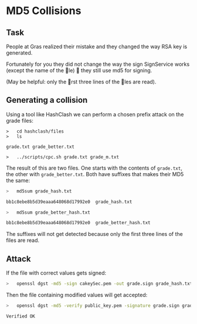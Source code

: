 # MD5 Collisions

## Task

People at Gras realized their mistake and they changed the way RSA key
is generated.

Fortunately for you they did not change the way the sign SignService works (except the name
of the le)  they still use md5 for signing.

(May be helpful: only the rst three lines of the les are read).

## Generating a collision

Using a tool like HashClash we can perform a chosen prefix attack on the grade files:
```
>   cd hashclash/files
>   ls

grade.txt grade_better.txt

>   ../scripts/cpc.sh grade.txt grade_m.txt
```

The result of this are two files. One starts with the contents of `grade.txt`, the other with `grade_better.txt`. Both have suffixes that makes their MD5 the same:

```bash
>   md5sum grade_hash.txt

bb1c8ebe8b5d39eaaa648068d17992e0  grade_hash.txt

>   md5sum grade_better_hash.txt

bb1c8ebe8b5d39eaaa648068d17992e0  grade_better_hash.txt
```

The suffixes will not get detected because only the first three lines of the files are read.

## Attack

If the file with correct values gets signed:

```bash
>   openssl dgst -md5 -sign cakeySec.pem -out grade.sign grade_hash.txt
```

Then the file containing modified values will get accepted:

```bash
>   openssl dgst -md5 -verify public_key.pem -signature grade.sign grade_better_hash.txt

Verified OK
```

